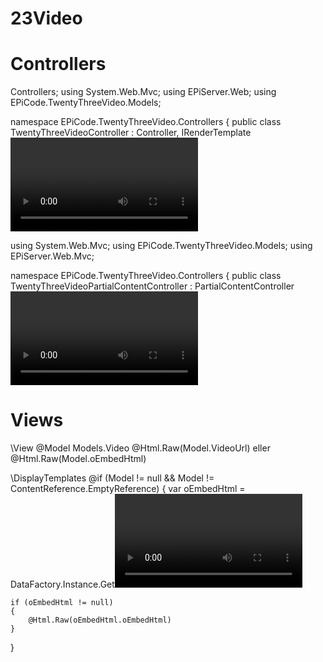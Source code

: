 ﻿23Video
======================

Controllers
======================

Controllers;
using System.Web.Mvc;
using EPiServer.Web;
using EPiCode.TwentyThreeVideo.Models;

namespace EPiCode.TwentyThreeVideo.Controllers
{
    public class TwentyThreeVideoController : Controller, IRenderTemplate<Video>
    {
        public ActionResult Index(Video currentContent)
        {
            return PartialView(currentContent);
        }
    }
}


using System.Web.Mvc;
using EPiCode.TwentyThreeVideo.Models;
using EPiServer.Web.Mvc;

namespace EPiCode.TwentyThreeVideo.Controllers
{
    public class TwentyThreeVideoPartialContentController : PartialContentController<Video>
    {
        public override ActionResult Index(Video currentContent)
        {
            return PartialView(currentContent);
        }
    }
}

Views
======================

\View
@Model Models.Video
@Html.Raw(Model.VideoUrl) eller @Html.Raw(Model.oEmbedHtml)

\DisplayTemplates
@if (Model != null && Model != ContentReference.EmptyReference)
{
    var oEmbedHtml = DataFactory.Instance.Get<Video>(@Model);

    if (oEmbedHtml != null)
    {
        @Html.Raw(oEmbedHtml.oEmbedHtml)
    }
}